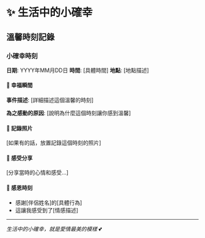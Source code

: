 # ✨ 生活中的小確幸

## 溫馨時刻記錄

### 小確幸時刻
**日期**: YYYY年MM月DD日
**時間**: [具體時間]
**地點**: [地點描述]

#### 💖 幸福瞬間
**事件描述**: [詳細描述這個溫馨的時刻]

**為之感動的原因**: [說明為什麼這個時刻讓你感到溫馨]

#### 📸 記錄照片
[如果有的話，放置記錄這個時刻的照片]

#### 💭 感受分享
[分享當時的心情和感受...]

#### 🎁 感恩時刻
- 感謝[伴侶姓名]的[具體行為]
- 這讓我感受到了[情感描述]

---

*生活中的小確幸，就是愛情最美的模樣* 💕